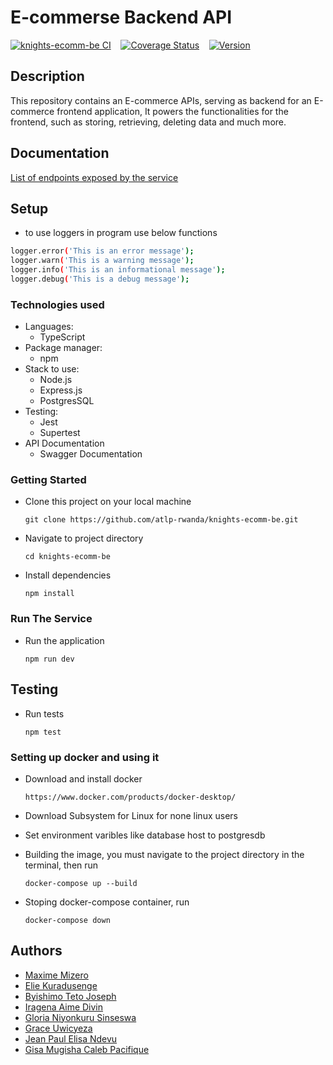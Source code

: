 # E-commerse Backend API

[![knights-ecomm-be CI](https://github.com/atlp-rwanda/knights-ecomm-be/actions/workflows/ci.yml/badge.svg)](https://github.com/atlp-rwanda/knights-ecomm-be/actions/workflows/ci.yml)
&nbsp;&nbsp;
[![Coverage Status](https://coveralls.io/repos/github/atlp-rwanda/knights-ecomm-be/badge.svg?branch=develop)](https://coveralls.io/github/atlp-rwanda/knights-ecomm-be?branch=develop)
&nbsp;&nbsp;
[![Version](https://img.shields.io/badge/version-1.0.0-blue)](https://github.com/your-username/your-repo-name/releases/tag/v1.0.0)

## Description

This repository contains an E-commerce APIs, serving as backend for an E-commerce frontend application, It powers the
functionalities for the frontend, such as storing, retrieving, deleting data and much more.

## Documentation

[List of endpoints exposed by the service](https://knights-ecomm-be-lcdh.onrender.com/api/v1/docs/)

## Setup

- to use loggers in program use below functions

```bash
logger.error('This is an error message');
logger.warn('This is a warning message');
logger.info('This is an informational message');
logger.debug('This is a debug message');

```

### Technologies used

- Languages:
  - TypeScript
- Package manager:
  - npm
- Stack to use:
  - Node.js
  - Express.js
  - PostgresSQL
- Testing:
  - Jest
  - Supertest
- API Documentation
  - Swagger Documentation

### Getting Started

- Clone this project on your local machine
  ```
  git clone https://github.com/atlp-rwanda/knights-ecomm-be.git
  ```
- Navigate to project directory
  ```
  cd knights-ecomm-be
  ```
- Install dependencies
  ```
  npm install
  ```

### Run The Service

- Run the application
  ```
  npm run dev
  ```

## Testing

- Run tests
  ```
  npm test
  ```

### Setting up docker and using it

- Download and install docker
  ```
  https://www.docker.com/products/docker-desktop/
  ```
- Download Subsystem for Linux for none linux users
- Set environment varibles like database host to postgresdb

- Building the image, you must navigate to the project directory in the terminal, then run
  ```
  docker-compose up --build
  ```
- Stoping docker-compose container, run
  ```
  docker-compose down
  ```  
  
## Authors

- [Maxime Mizero](https://github.com/maxCastro1)
- [Elie Kuradusenge](https://github.com/elijahladdie)
- [Byishimo Teto Joseph](https://github.com/MC-Knight)
- [Iragena Aime Divin](https://github.com/aimedivin)
- [Gloria Niyonkuru Sinseswa](https://github.com/GSinseswa721)
- [Grace Uwicyeza](https://github.com/UwicyezaG)
- [Jean Paul Elisa Ndevu](https://github.com/Ndevu12)
- [Gisa Mugisha Caleb Pacifique](https://github.com/Calebgisa72)
